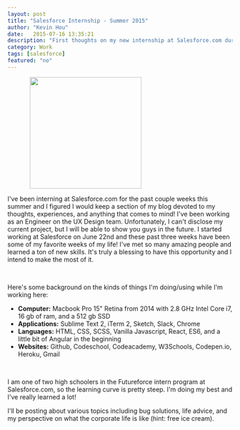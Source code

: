 ```yaml
---
layout: post
title: "Salesforce Internship - Summer 2015"
author: "Kevin Hou"
date:   2015-07-16 13:35:21
description: "First thoughts on my new internship at Salesforce.com during the summer of 2015. I worked as a UX (User Experience) Engineer."
category: Work
tags: [salesforce]
featured: "no"
---
```

<img width="250" style="margin-left: 10%" src="http://www.amzur.com/wp-content/uploads/2015/04/Salesforce_Logo.png">

I've been interning at Salesforce.com for the past couple weeks this summer and I figured I would keep a section of my blog devoted to my thoughts, experiences, and anything that comes to mind! I've been working as an Engineer on the UX Design team. Unfortunately, I can't disclose my current project, but I will be able to show you guys in the future. I started working at Salesforce on June 22nd and these past three weeks have been some of my favorite weeks of my life! I've met so many amazing people and learned a ton of new skills. It's truly a blessing to have this opportunity and I intend to make the most of it.

<br />

Here's some background on the kinds of things I'm doing/using while I'm working here:
<ul class="no-style">
  <li><b>Computer:</b> Macbook Pro 15" Retina from 2014 with 2.8 GHz Intel Core i7, 16 gb of ram, and a 512 gb SSD</li>
  <li><b>Applications:</b> Sublime Text 2, iTerm 2, Sketch, Slack, Chrome</li>
  <li><b>Languages:</b> HTML, CSS, SCSS, Vanilla Javascript, React, ES6, and a little bit of Angular in the beginning</li>
  <li><b>Websites:</b> Github, Codeschool, Codeacademy, W3Schools, Codepen.io, Heroku, Gmail</li>
</ul>

<br />

I am one of two high schoolers in the Futureforce intern program at Salesforce.com, so the learning curve is pretty steep. I'm doing my best and I've really learned a lot!
 
I'll be posting about various topics including bug solutions, life advice, and my perspective on what the corporate life is like (hint: free ice cream).